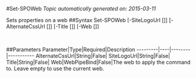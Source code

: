 #Set-SPOWeb
*Topic automatically generated on: 2015-03-11*

Sets properties on a web
##Syntax
    Set-SPOWeb [-SiteLogoUrl [<String>]] [-AlternateCssUrl [<String>]] [-Title [<String>]] [-Web [<WebPipeBind>]]

&nbsp;

##Parameters
Parameter|Type|Required|Description
---------|----|--------|-----------
AlternateCssUrl|String|False|
SiteLogoUrl|String|False|
Title|String|False|
Web|WebPipeBind|False|The web to apply the command to. Leave empty to use the current web.
